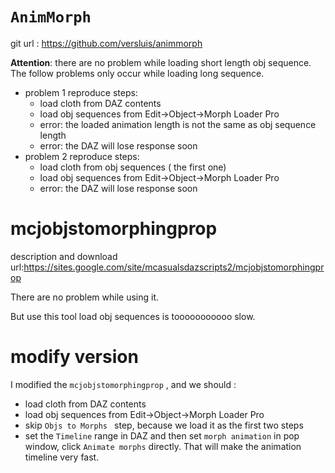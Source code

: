 # `AnimMorph`

git url : https://github.com/versluis/animmorph

**Attention**: there are no problem while loading short length obj sequence. The follow problems only occur while loading long sequence.

- problem 1 reproduce steps:
  - load cloth from DAZ contents
  - load obj sequences from Edit->Object->Morph Loader Pro
  - error: the loaded animation length is not the same as obj sequence length
  - error: the DAZ will lose response soon
- problem 2 reproduce steps:
  - load cloth from obj sequences ( the first one)
  - load obj sequences from Edit->Object->Morph Loader Pro
  - error: the DAZ will lose response soon

# mcjobjstomorphingprop

description and download url:https://sites.google.com/site/mcasualsdazscripts2/mcjobjstomorphingprop

There are no problem while using it.

But use this tool load obj sequences is tooooooooooo slow.

# modify version

I modified the `mcjobjstomorphingprop` , and we should :

- load cloth from DAZ contents
- load obj sequences from Edit->Object->Morph Loader Pro
- skip `Objs to Morphs ` step, because we load it as the first two steps
- set the `Timeline` range in DAZ and then set `morph animation` in pop window, click `Animate morphs` directly. That will make the animation timeline very fast.